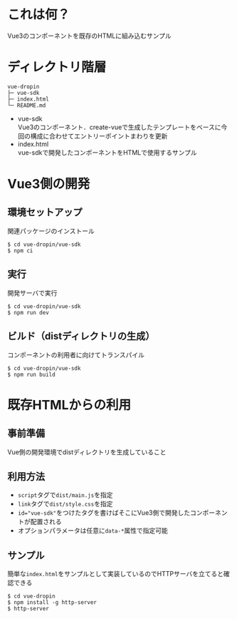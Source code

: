 # これは何？

Vue3のコンポーネントを既存のHTMLに組み込むサンプル

# ディレクトリ階層

```
vue-dropin
├─ vue-sdk
├─ index.html
└─ README.md
```

* vue-sdk  
  Vue3のコンポーネント．create-vueで生成したテンプレートをベースに今回の構成に合わせてエントリーポイントまわりを更新
* index.html  
  vue-sdkで開発したコンポーネントをHTMLで使用するサンプル

# Vue3側の開発

## 環境セットアップ

関連パッケージのインストール

```console
$ cd vue-dropin/vue-sdk
$ npm ci
```

## 実行

開発サーバで実行

```console
$ cd vue-dropin/vue-sdk
$ npm run dev
```

## ビルド（distディレクトリの生成）

コンポーネントの利用者に向けてトランスパイル

```console
$ cd vue-dropin/vue-sdk
$ npm run build
```

# 既存HTMLからの利用

## 事前準備

Vue側の開発環境でdistディレクトリを生成していること

## 利用方法

* `script`タグで`dist/main.js`を指定
* `link`タグで`dist/style.css`を指定
* `id="vue-sdk"`をつけたタグを書けばそこにVue3側で開発したコンポーネントが配置される
* オプションパラメータは任意に`data-*`属性で指定可能

## サンプル

簡単な`index.html`をサンプルとして実装しているのでHTTPサーバを立てると確認できる

```console
$ cd vue-dropin
$ npm install -g http-server
$ http-server
```